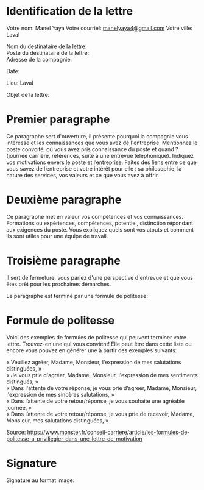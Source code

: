 # Identification de la lettre

Votre nom: Manel Yaya
Votre courriel: manelyaya4@gmail.com
Votre ville: Laval

Nom du destinataire de la lettre:     
Poste du destinataire de la lettre:     
Adresse de la compagnie:     

Date:     

Lieu: Laval     

Objet de la lettre:     


# Premier paragraphe

Ce paragraphe sert d'ouverture, il présente pourquoi la compagnie vous intéresse et les connaissances que vous avez de l'entreprise. Mentionnez le poste convoité, où vous avez pris connaissance du poste et quand ? (journée carrière, références, suite à une entrevue téléphonique). Indiquez vos motivations envers le poste et l’entreprise. Faites des liens entre ce que vous savez de l’entreprise et votre intérêt pour elle : sa philosophie, la nature des services, vos valeurs et ce que vous avez à offrir.


# Deuxième paragraphe
Ce paragraphe met en valeur vos compétences et vos connaissances. Formations ou expériences, compétences, potentiel, distinction répondant aux exigences du poste. Vous expliquez quels sont vos atouts et comment ils sont utiles pour une équipe de travail.

# Troisième paragraphe
Il sert de fermeture, vous parlez d'une perspective d'entrevue et que vous êtes prêt pour les prochaines démarches.


Le paragraphe est terminé par une formule de politesse:  

# Formule de politesse
Voici des exemples de formules de politesse qui peuvent terminer votre lettre. Trouvez-en une qui vous convient! Elle peut être dans cette liste ou encore vous pouvez en générer une à partir des exemples suivants: 

« Veuillez agréer, Madame, Monsieur, l'expression de mes salutations distinguées, »    
« Je vous prie d'agréer, Madame, Monsieur, l'expression de mes sentiments distingués, »    
« Dans l'attente de votre réponse, je vous prie d’agréer, Madame, Monsieur, l'expression de mes sincères salutations, »    
« Dans l’attente de votre retour/réponse, je vous souhaite une agréable journée, »    
« Dans l’attente de votre retour/réponse, je vous prie de recevoir, Madame, Monsieur, mes salutations distinguées, »    

Source: <a>https://www.monster.fr/conseil-carriere/article/les-formules-de-politesse-a-priviliegier-dans-une-lettre-de-motivation</a>


# Signature
Signature au format image:     
